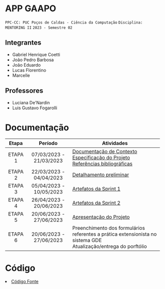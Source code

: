 # APP GAAPO

`PPC-CC: PUC Poços de Caldas - Ciência da Computação`
`Disciplina: MENTORING II`
`2023 - Semestre 02`

## Integrantes

- Gabriel Henrique Coetti
- João Pedro Barbosa
- João Eduardo
- Lucas Florentino
- Marcelle


## Professores

- Luciana De'Nardin
- Luis Gustavo Fogarolli

# Documentação

| Etapa   | Período                 | Atividades |
|  :----:   |  :----:               | ----------- |
| ETAPA 1 | 07/03/2023 - 21/03/2023 |<a href="docs/1-Documentação de Contexto.md"> Documentação de Contexto</a> <br> <a href="docs/2-Especificação do Projeto.md"> Especificação do Projeto</a> <br> <a href="docs/7-Referências.md"> Referências bibliográficas</a>|
| ETAPA 2 | 22/03/2023 - 04/04/2023 |<a href="docs/3-Detalhamento preliminar.md"> Detalhamento preliminar </a> |
| ETAPA 3 | 05/04/2023 - 10/05/2023 |<a href="docs/4-Sprint 1.md"> Artefatos da Sprint 1</a> |
| ETAPA 4 | 26/04/2023 - 20/06/2023 |<a href="docs/5-Sprint 2.md"> Artefatos da Sprint 2</a> |
| ETAPA 5 | 20/06/2023 - 27/06/2023 |<a href="docs/6-Apresentação do Projeto.md"> Apresentação do Projeto</a> |
| ETAPA 6 | 20/06/2023 - 27/06/2023 |Preenchimento dos formulários referentes a prática extensionista no sistema GDE <br> Atualização/entrega do porftólio| 

# Código

<li><a href="src/README.md"> Código Fonte</a></li>
